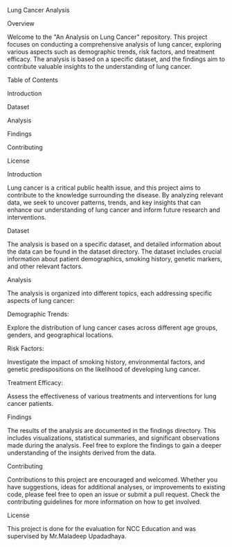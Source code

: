 Lung Cancer Analysis

Overview

Welcome to the "An Analysis on Lung Cancer" repository. This project focuses on conducting a comprehensive analysis of lung cancer, exploring various aspects such as demographic trends, risk factors, and treatment efficacy. The analysis is based on a specific dataset, and the findings aim to contribute valuable insights to the understanding of lung cancer.

Table of Contents

Introduction

Dataset

Analysis

Findings

Contributing

License


Introduction

Lung cancer is a critical public health issue, and this project aims to contribute to the knowledge surrounding the disease. By analyzing relevant data, we seek to uncover patterns, trends, and key insights that can enhance our understanding of lung cancer and inform future research and interventions.

Dataset

The analysis is based on a specific dataset, and detailed information about the data can be found in the dataset directory. The dataset includes crucial information about patient demographics, smoking history, genetic markers, and other relevant factors.

Analysis

The analysis is organized into different topics, each addressing specific aspects of lung cancer:

Demographic Trends:

Explore the distribution of lung cancer cases across different age groups, genders, and geographical locations.

Risk Factors:

Investigate the impact of smoking history, environmental factors, and genetic predispositions on the likelihood of developing lung cancer.

Treatment Efficacy:

Assess the effectiveness of various treatments and interventions for lung cancer patients.

Findings

The results of the analysis are documented in the findings directory. This includes visualizations, statistical summaries, and significant observations made during the analysis. Feel free to explore the findings to gain a deeper understanding of the insights derived from the data.

Contributing


Contributions to this project are encouraged and welcomed. Whether you have suggestions, ideas for additional analyses, or improvements to existing code, please feel free to open an issue or submit a pull request. Check the contributing guidelines for more information on how to get involved.

License

This project is done for the evaluation for NCC Education and was supervised by Mr.Maladeep Upadadhaya.
